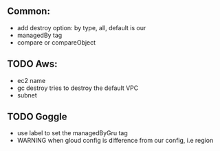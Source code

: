 ## Common:

- add destroy option: by type, all, default is our
- managedBy tag
- compare or compareObject

## TODO Aws:

- ec2 name
- gc destroy tries to destroy the default VPC
- subnet

## TODO Goggle

- use label to set the managedByGru tag
- WARNING when gloud config is difference from our config, i.e region
